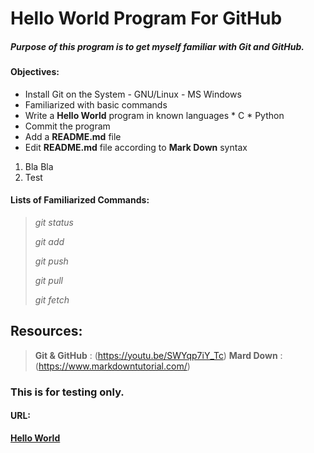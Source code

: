 # Hello World Program For GitHub


##### Purpose of this program is to get myself familiar with Git and GitHub.

#### Objectives:  
- Install Git on the System
          - GNU/Linux
          - MS Windows
- Familiarized with basic commands
- Write a **Hello World** program in known languages 
          * C
          * Python
- Commit the program
- Add a **README.md** file 
- Edit **README.md** file according to **Mark Down** syntax

01. Bla Bla
02. Test


#### Lists of Familiarized Commands:

>_git status_
>
>_git add_
>
>_git push_
>
>_git pull_
>
>_git fetch_
 

## Resources:
>**Git & GitHub** : (https://youtu.be/SWYqp7iY_Tc)
>**Mard Down**    : (https://www.markdowntutorial.com/)


### This is for testing only.


#### URL:
[**Hello World**](https://github.com/mh1011/hello-world)